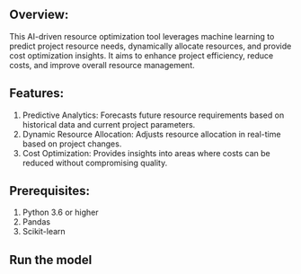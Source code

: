 Overview:
---------
This AI-driven resource optimization tool leverages machine learning to predict project resource needs, dynamically allocate resources, and provide cost optimization insights. It aims to enhance project efficiency, reduce costs, and improve overall resource management.

Features:
---------
1. Predictive Analytics: Forecasts future resource requirements based on historical data and current project parameters.
2. Dynamic Resource Allocation: Adjusts resource allocation in real-time based on project changes.
3. Cost Optimization: Provides insights into areas where costs can be reduced without compromising quality.

Prerequisites:
-------------
1. Python 3.6 or higher
2. Pandas
3. Scikit-learn

Run the model
-------------

